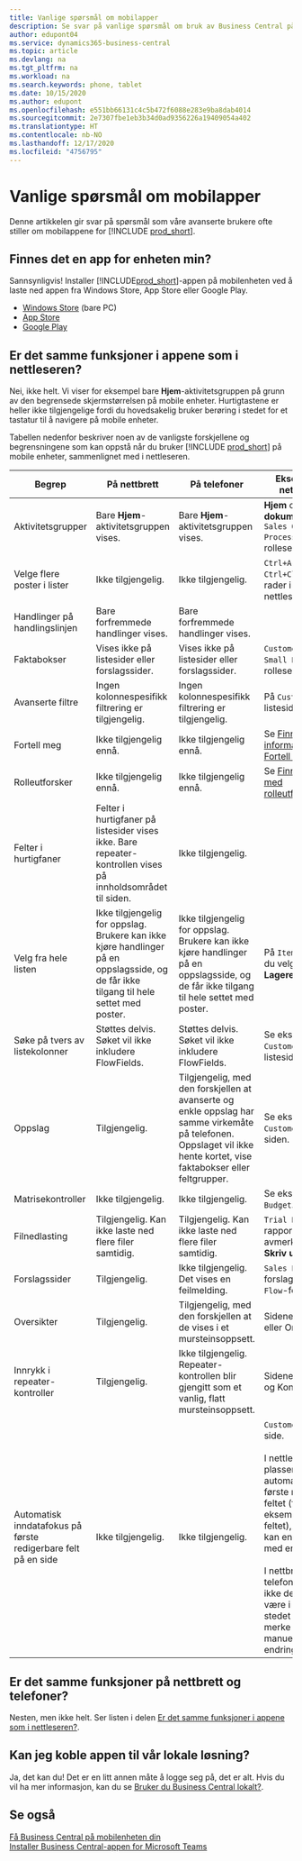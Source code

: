 ```yaml
---
title: Vanlige spørsmål om mobilapper
description: Se svar på vanlige spørsmål om bruk av Business Central på telefonen eller nettbrettet.
author: edupont04
ms.service: dynamics365-business-central
ms.topic: article
ms.devlang: na
ms.tgt_pltfrm: na
ms.workload: na
ms.search.keywords: phone, tablet
ms.date: 10/15/2020
ms.author: edupont
ms.openlocfilehash: e551bb66131c4c5b472f6088e283e9ba8dab4014
ms.sourcegitcommit: 2e7307fbe1eb3b34d0ad9356226a19409054a402
ms.translationtype: HT
ms.contentlocale: nb-NO
ms.lasthandoff: 12/17/2020
ms.locfileid: "4756795"
---
```

# <a name="mobile-apps-faq"></a>Vanlige spørsmål om mobilapper

Denne artikkelen gir svar på spørsmål som våre avanserte brukere ofte stiller om mobilappene for [!INCLUDE [prod_short](includes/prod_short.md)].  

## <a name="is-there-an-app-for-my-device"></a>Finnes det en app for enheten min?

Sannsynligvis! Installer [!INCLUDE[prod_short](includes/prod_short.md)]-appen på mobilenheten ved å laste ned appen fra Windows Store, App Store eller Google Play.

- [Windows Store](https://go.microsoft.com/fwlink/?LinkId=734848) (bare PC)
- [App Store](https://go.microsoft.com/fwlink/?LinkId=734847)
- [Google Play](https://go.microsoft.com/fwlink/?LinkId=734849)

## <a name="is-it-the-same-experience-in-the-apps-as-in-the-browser"></a>Er det samme funksjoner i appene som i nettleseren?

Nei, ikke helt. Vi viser for eksempel bare **Hjem**-aktivitetsgruppen på grunn av den begrensede skjermstørrelsen på mobile enheter. Hurtigtastene er heller ikke tilgjengelige fordi du hovedsakelig bruker berøring i stedet for et tastatur til å navigere på mobile enheter.

Tabellen nedenfor beskriver noen av de vanligste forskjellene og begrensningene som kan oppstå når du bruker [!INCLUDE [prod_short](includes/prod_short.md)] på mobile enheter, sammenlignet med i nettleseren.

| Begrep | På nettbrett | På telefoner | Eksempel fra nettleseren |
|--|--|--|--|
| Aktivitetsgrupper | Bare **Hjem**-aktivitetsgruppen vises. | Bare **Hjem**-aktivitetsgruppen vises. | **Hjem** og **Bokførte dokumenter** i `Sales Order Processor`-rollesenteret. |  |
| Velge flere poster i lister | Ikke tilgjengelig. | Ikke tilgjengelig. | `Ctrl+A` eller `Ctrl+Click` på rader i en liste i nettleseren. |
| Handlinger på handlingslinjen | Bare forfremmede handlinger vises. | Bare forfremmede handlinger vises. |  |
| Faktabokser | Vises ikke på listesider eller forslagssider. | Vises ikke på listesider eller forslagssider. | `Customer`-listen i `Small Business`-rollesenteret. |
| Avanserte filtre | Ingen kolonnespesifikk filtrering er tilgjengelig. | Ingen kolonnespesifikk filtrering er tilgjengelig. | På `Customer`-listesiden. |
| Fortell meg | Ikke tilgjengelig ennå. | Ikke tilgjengelig ennå. | Se [Finne sider og informasjon med Fortell meg](ui-search.md). |  |
| Rolleutforsker | Ikke tilgjengelig ennå. | Ikke tilgjengelig ennå. | Se [Finne sider med rolleutforskeren](ui-role-explorer.md). |
| Felter i hurtigfaner | Felter i hurtigfaner på listesider vises ikke. Bare repeater-kontrollen vises på innholdsområdet til siden. | Ikke tilgjengelig. |  |
| Velg fra hele listen | Ikke tilgjengelig for oppslag. Brukere kan ikke kjøre handlinger på en oppslagsside, og de får ikke tilgang til hele settet med poster. | Ikke tilgjengelig for oppslag. Brukere kan ikke kjøre handlinger på en oppslagsside, og de får ikke tilgang til hele settet med poster. | På `Item Card` når du velger **Lagerenheter**. |
| Søke på tvers av listekolonner | Støttes delvis. Søket vil ikke inkludere FlowFields. | Støttes delvis. Søket vil ikke inkludere FlowFields. | Se eksempler på `Customers`-listesiden. |
| Oppslag | Tilgjengelig. | Tilgjengelig, med den forskjellen at avanserte og enkle oppslag har samme virkemåte på telefonen. Oppslaget vil ikke hente kortet, vise faktabokser eller feltgrupper. | Se eksempler på `Customer Card`-siden. |
| Matrisekontroller | Ikke tilgjengelig. | Ikke tilgjengelig. | Se eksempel i `G/L Budget`. |
| Filnedlasting | Tilgjengelig. Kan ikke laste ned flere filer samtidig. | Tilgjengelig. Kan ikke laste ned flere filer samtidig. | `Trial Balance`-rapporten i avmerkingsboksen **Skriv ut til Excel**. |
| Forslagssider | Tilgjengelig. | Ikke tilgjengelig. Det vises en feilmelding. | `Sales Price`-forslaget eller `Cash Flow`-forslaget. |
| Oversikter | Tilgjengelig. | Tilgjengelig, med den forskjellen at de vises i et mursteinsoppsett. | Sidene Kunder eller Ordrer. |
| Innrykk i repeater-kontroller | Tilgjengelig. | Ikke tilgjengelig. Repeater-kontrollen blir gjengitt som et vanlig, flatt mursteinsoppsett. | Sidene Kontoplan og Kontaktlister. |
| Automatisk inndatafokus på første redigerbare felt på en side | Ikke tilgjengelig. | Ikke tilgjengelig. | `Customer Card`-side.<BR /><BR />I nettleseren plasseres fokus automatisk på det første redigerbare feltet (for eksempel `Name`-feltet), slik at du kan endre verdien med en gang.<BR /><BR />I nettbrett- og telefonappene vil ikke dette feltet være i fokus. I stedet må du merke av i feltet manuelt for å gjøre endringer.|

## <a name="is-it-the-same-experience-on-tables-and-phones"></a>Er det samme funksjoner på nettbrett og telefoner?

Nesten, men ikke helt. Ser listen i delen [Er det samme funksjoner i appene som i nettleseren?](#is-it-the-same-experience-in-the-apps-as-in-the-browser).  

## <a name="can-i-connect-the-app-to-our-on-premises-solution"></a>Kan jeg koble appen til vår lokale løsning?

Ja, det kan du! Det er en litt annen måte å logge seg på, det er alt. Hvis du vil ha mer informasjon, kan du se [Bruker du Business Central lokalt?](install-mobile-app.md#using-business-central-on-premises).  

## <a name="see-also"></a>Se også

[Få Business Central på mobilenheten din](install-mobile-app.md)  
[Installer Business Central-appen for Microsoft Teams](across-install-app-for-teams.md)  
